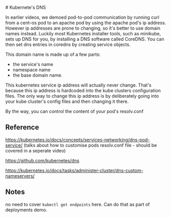 # Kubernete's DNS 




In earlier videos, we demoed pod-to-pod communication by running curl from a cent-os pod to an apache pod by using the apache pod's ip address. However ip addresses are prone to changing, so it's better to use domain names instead. Luckily most Kubernetes installer tools, such as minikube, sets up DNS for you, by installing a DNS software called CoreDNS. You can then set dns entries in coredns by creating service objects.


This domain name is made up of a few parts:

- the service's name
- namespace name
- the base domain name. 





This kubernetes service ip address will actually never change. That's because this ip address is hardcoded into the kube clusters configuration files. The only way to change this ip address is by deliberately going into your kube cluster's config files and then changing it there. 


By the way, you can control the content of your pod's resolv.conf



## Reference
https://kubernetes.io/docs/concepts/services-networking/dns-pod-service/ (talks about how to customise pods resolv.conf file - should be covered in a seperate video)

https://github.com/kubernetes/dns

https://kubernetes.io/docs/tasks/administer-cluster/dns-custom-nameservers/

## Notes
no need to cover `kubectl get endpoints` here. Can do that as part of deployments demo. 

